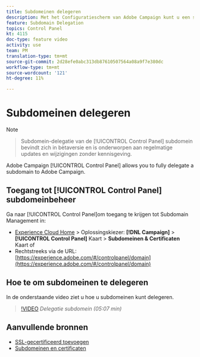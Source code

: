 ```yaml
---
title: Subdomeinen delegeren
description: Met het Configuratiescherm van Adobe Campaign kunt u een subdomein volledig delegeren naar Adobe Campaign. Volg de onderstaande stappen om dit te doen.
feature: Subdomain Delegation
topics: Control Panel
kt: 4115
doc-type: feature video
activity: use
team: PM
translation-type: tm+mt
source-git-commit: 2d28efe0abc313db87610507564a08a9f7e380dc
workflow-type: tm+mt
source-wordcount: '121'
ht-degree: 11%

---
```



# Subdomeinen delegeren

>[!NOTE]

> Subdomein-delegatie van de [!UICONTROL Control Panel] subdomein bevindt zich in bètaversie en is onderworpen aan
> regelmatige updates en wijzigingen zonder kennisgeving.

Adobe Campaign [!UICONTROL Control Panel] allows you to fully delegate a subdomain to Adobe Campaign.

## Toegang tot [!UICONTROL Control Panel] subdomeinbeheer

Ga naar [!UICONTROL Control Panel]om toegang te krijgen tot Subdomain Management in:

* [Experience Cloud Home](https://experience.adobe.com/#/home) > Oplossingskiezer: **[!DNL Campaign]** > **[!UICONTROL Control Panel]** Kaart > **Subdomeinen &amp; Certificaten** Kaart of
* Rechtstreeks via de URL: [https://experience.adobe.com/#/controlpanel/domain](https://experience.adobe.com/#/controlpanel/domain)

## Hoe te om subdomeinen te delegeren

In de onderstaande video ziet u hoe u subdomeinen kunt delegeren.

>[!VIDEO](https://video.tv.adobe.com/v/31390?quality=12)
*Delegatie subdomein (05:07 min)*

## Aanvullende bronnen

* [SSL-gecertificeerd toevoegen](/help/acc/monitoring-campaign-classic/control-panel/adding-ssl-certificates.md)
* [Subdomeinen en certificaten](https://docs.adobe.com/content/help/nl-NL/control-panel/using/subdomains-and-certificates/renewing-subdomain-certificate.html)
